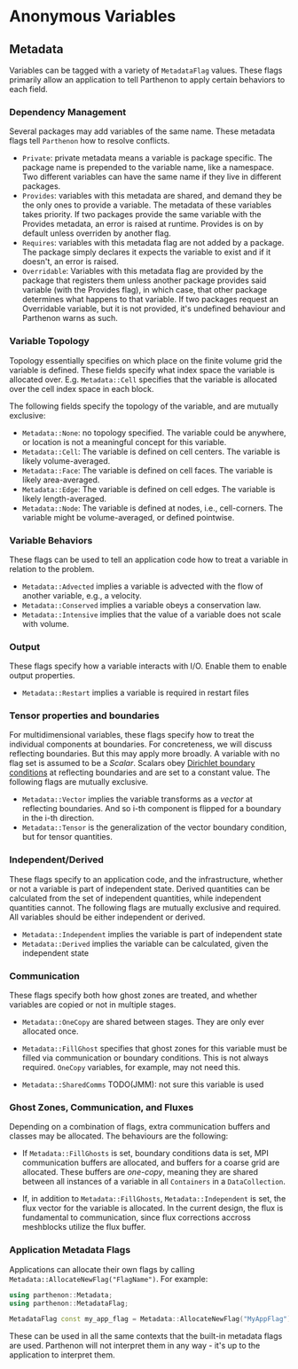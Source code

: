 # Anonymous Variables

## Metadata

Variables can be tagged with a variety of `MetadataFlag` values. These flags
primarily allow an application to tell Parthenon to apply certain behaviors to
each field.

### Dependency Management

Several packages may add variables of the same name. These metadata
flags tell `Parthenon` how to resolve conflicts.

- `Private`: private metadata means a variable is package
  specific. The package name is prepended to the variable name, like a
  namespace. Two different variables can have the same name if they
  live in different packages.
- `Provides`: variables with this metadata are shared, and demand they
  be the only ones to provide a variable. The metadata of these
  variables takes priority. If two packages provide the same variable
  with the Provides metadata, an error is raised at runtime. Provides
  is on by default unless overriden by another flag.
- `Requires`: variables with this metadata flag are not added by a
  package. The package simply declares it expects the variable to
  exist and if it doesn't, an error is raised.
- `Overridable`: Variables with this metadata flag are provided by the
  package that registers them unless another package provides said
  variable (with the Provides flag), in which case, that other package
  determines what happens to that variable. If two packages request an
  Overridable variable, but it is not provided, it's undefined
  behaviour and Parthenon warns as such.

### Variable Topology

Topology essentially specifies on which place on the finite volume
grid the variable is defined. These fields specify what index space
the variable is allocated over. E.g.  `Metadata::Cell` specifies that
the variable is allocated over the cell index space in each block.

The following fields specify the topology of the variable, and are
mutually exclusive:

- `Metadata::None`: no topology specified. The variable could be
  anywhere, or location is not a meaningful concept for this variable.
- `Metadata::Cell`: The variable is defined on cell centers. The
  variable is likely volume-averaged.
- `Metadata::Face`: The variable is defined on cell faces. The
  variable is likely area-averaged.
- `Metadata::Edge`: The variable is defined on cell edges. The
  variable is likely length-averaged.
- `Metadata::Node`: The variable is defined at nodes, i.e.,
  cell-corners. The variable might be volume-averaged, or defined
  pointwise.

### Variable Behaviors

These flags can be used to tell an application code how to treat a
variable in relation to the problem.

- `Metadata::Advected` implies a variable is advected with the flow of
  another variable, e.g., a velocity.
- `Metadata::Conserved` implies a variable obeys a conservation law.
- `Metadata::Intensive` implies that the value of a variable does not
  scale with volume.

### Output

These flags specify how a variable interacts with I/O. Enable them to
enable output properties.

- `Metadata::Restart` implies a variable is required in restart files

### Tensor properties and boundaries

For multidimensional variables, these flags specify how to treat the
individual components at boundaries. For concreteness, we will discuss
reflecting boundaries. But this may apply more broadly. A variable
with no flag set is assumed to be a *Scalar*. Scalars obey 
[Dirichlet boundary conditions](https://en.wikipedia.org/wiki/Dirichlet_boundary_condition)
at reflecting boundaries and are set to a constant value.
The following flags are mutually exclusive.

- `Metadata::Vector` implies the variable transforms as a *vector* at
  reflecting boundaries. And so i-th component is flipped for a
  boundary in the i-th direction.
- `Metadata::Tensor` is the generalization of the vector boundary
  condition, but for tensor quantities.

### Independent/Derived

These flags specify to an application code, and the infrastructure,
whether or not a variable is part of independent state. Derived
quantities can be calculated from the set of independent quantities,
while independent quantities cannot. The following flags are mutually
exclusive and required. All variables should be either independent or
derived.

- `Metadata::Independent` implies the variable is part of independent
  state
- `Metadata::Derived` implies the variable can be calculated, given
  the independent state

### Communication

These flags specify both how ghost zones are treated, and whether
variables are copied or not in multiple stages.

- `Metadata::OneCopy` are shared between stages. They are only ever
  allocated once.
- `Metadata::FillGhost` specifies that ghost zones for this variable
  must be filled via communication or boundary conditions. This is not
  always required. `OneCopy` variables, for example, may not need
  this.

- `Metadata::SharedComms` TODO(JMM): not sure this variable is used

### Ghost Zones, Communication, and Fluxes

Depending on a combination of flags, extra communication buffers and
classes may be allocated. The behaviours are the following:

- If `Metadata::FillGhosts` is set, boundary conditions data is set,
  MPI communication buffers are allocated, and buffers for a coarse
  grid are allocated. These buffers are *one-copy*, meaning they are
  shared between all instances of a variable in all `Containers` in a
  `DataCollection`.

- If, in addition to `Metadata::FillGhosts`, `Metadata::Independent`
  is set, the flux vector for the variable is allocated. In the
  current design, the flux is fundamental to communication, since flux
  corrections accross meshblocks utilize the flux buffer.

### Application Metadata Flags

Applications can allocate their own flags by calling
`Metadata::AllocateNewFlag("FlagName")`. For example:
```c++
using parthenon::Metadata;
using parthenon::MetadataFlag;

MetadataFlag const my_app_flag = Metadata::AllocateNewFlag("MyAppFlag");
```

These can be used in all the same contexts that the built-in metadata
flags are used. Parthenon will not interpret them in any way - it's up
to the application to interpret them.
